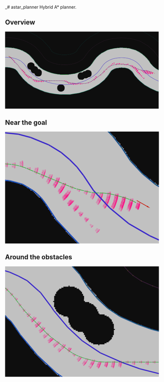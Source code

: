 _# astar_planner
Hybrid A* planner.

## Overview
![Overview](images/hybrid_astar.png)
## Near the goal
![detail1](images/hybrid_astar1.png)
## Around the obstacles
![detail2](images/hybrid_astar2.png)
